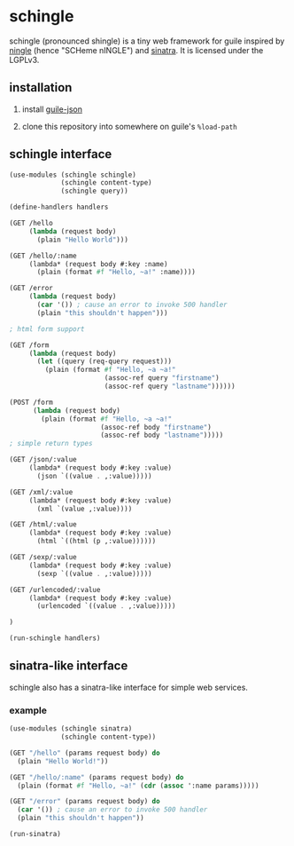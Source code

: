 # schingle

schingle (pronounced shingle) is a tiny web framework for guile inspired by
[ningle](https://github.com/fukamachi/ningle) (hence "SCHeme nINGLE") and
[sinatra](https://github.com/sinatra/sinatra). It is licensed under the LGPLv3.

## installation

1) install [guile-json](https://github.com/aconchillo/guile-json)

2) clone this repository into somewhere on guile's `%load-path`

## schingle interface

```scheme
(use-modules (schingle schingle)
             (schingle content-type)
             (schingle query))

(define-handlers handlers

(GET /hello
     (lambda (request body)
       (plain "Hello World")))

(GET /hello/:name
     (lambda* (request body #:key :name)
       (plain (format #f "Hello, ~a!" :name))))

(GET /error
     (lambda (request body)
       (car '()) ; cause an error to invoke 500 handler
       (plain "this shouldn't happen")))

; html form support

(GET /form
     (lambda (request body)
       (let ((query (req-query request)))
         (plain (format #f "Hello, ~a ~a!"
                        (assoc-ref query "firstname")
                        (assoc-ref query "lastname"))))))

(POST /form
      (lambda (request body)
        (plain (format #f "Hello, ~a ~a!"
                       (assoc-ref body "firstname")
                       (assoc-ref body "lastname")))))
; simple return types

(GET /json/:value
     (lambda* (request body #:key :value)
       (json `((value . ,:value)))))

(GET /xml/:value
     (lambda* (request body #:key :value)
       (xml `(value ,:value))))

(GET /html/:value
     (lambda* (request body #:key :value)
       (html `((html (p ,:value))))))

(GET /sexp/:value
     (lambda* (request body #:key :value)
       (sexp `((value . ,:value)))))

(GET /urlencoded/:value
     (lambda* (request body #:key :value)
       (urlencoded `((value . ,:value)))))

)

(run-schingle handlers)
```

## sinatra-like interface

schingle also has a sinatra-like interface for simple web services.

### example

```scheme
(use-modules (schingle sinatra)
             (schingle content-type))

(GET "/hello" (params request body) do
  (plain "Hello World!"))

(GET "/hello/:name" (params request body) do
  (plain (format #f "Hello, ~a!" (cdr (assoc ':name params)))))

(GET "/error" (params request body) do
  (car '()) ; cause an error to invoke 500 handler
  (plain "this shouldn't happen"))

(run-sinatra)
```
